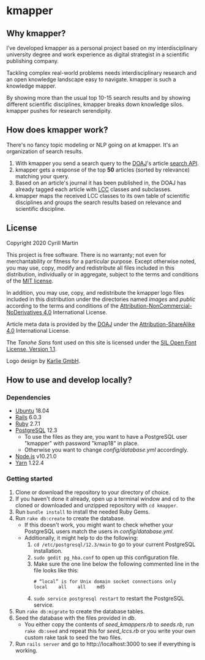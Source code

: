 # kmapper

## Why kmapper?

I’ve developed kmapper as a personal project based on my interdisciplinary university degree and work experience as digital strategist in a scientific publishing company.

Tackling complex real-world problems needs interdisciplinary research and an open knowledge landscape easy to navigate. kmapper is such a knowledge mapper.

By showing more than the usual top 10-15 search results and by showing different scientific disciplines, kmapper breaks down knowledge silos. kmapper pushes for research serendipity. 

## How does kmapper work?

There's no fancy topic modeling or NLP going on at kmapper. It's an organization of search results.

1. With kmapper you send a search query to the [DOAJ][DOAJ]'s article [search API][searchAPI].
2. kmapper gets a response of the top **50** articles (sorted by relevance) matching your query.
3. Based on an article's journal it has been published in, the DOAJ has already tagged each article with [LCC][LCC] classes and subclasses.
4. kmapper maps the received LCC classes to its own table of scientific disciplines and groups the search results based on relevance and scientific discipline.

## License

Copyright 2020 Cyrill Martin

This project is free software. There is no warranty; not even for merchantability or fitness for a particular purpose. Except otherwise noted, you may use, copy, modify and redistribute all files included in this distribution, individually or in aggregate, subject to the terms and conditions of the [MIT license](https://raw.githubusercontent.com/cyrill-martin/kmapper/master/LICENSE-MIT.txt).

In addition, you may use, copy, and redistribute the kmapper logo files included in this distribution under the directories named *images* and *public* according to the terms and conditions of the [Attribution-NonCommercial-NoDerivatives 4.0](https://creativecommons.org/licenses/by-nc-nd/4.0/) International License.

Article meta data is provided by the [DOAJ](https://doaj.org) under the [Attribution-ShareAlike 4.0](https://creativecommons.org/licenses/by-sa/4.0/) International License.

The *Tanohe Sans* font used on this site is licensed under the [SIL Open Font License, Version 1.1](https://www.fontsquirrel.com/license/tanohe-sans).

Logo design by [Karlie GmbH](https://www.hejkarlie.ch/).

## How to use and develop locally?

### Dependencies 

- [Ubuntu][Ubuntu] 18.04
- [Rails][Rails] 6.0.3
- [Ruby][Ruby] 2.7.1
- [PostgreSQL][PostgreSQL] 12.3
  - To use the files as they are, you want to have a PostgreSQL user "kmapper" with password "kmap18" in place.
  - Otherwise you want to change *config/database.yml* accordingly.
- [Node.js][Node] v10.21.0
- [Yarn][Yarn] 1.22.4

### Getting started

1. Clone or download the repository to your directory of choice.
1. If you haven't done it already, open up a terminal window and cd to the cloned or downloaded and unzipped repository with ``cd kmapper``.
1. Run ``bundle install`` to install the needed Ruby Gems. 
1. Run ``rake db:create`` to create the database. 
   - If this doesn't work, you might want to check whether your PostgreSQL users match the users in *config/database.yml*.
   - Additionally, it might help to do the following: 
     1. ``cd /etc/postgresql/12.3/main`` to go to your current PostgreSQL installation.
     1. ``sudo gedit pg_hba.conf`` to open up this configuration file.
     1. Make sure the one line below the following commented line in the file looks like this:
        ```
        # “local” is for Unix domain socket connections only
        local    all    all    md5
        ```
     1. ``sudo service postgresql restart`` to restart the PostgreSQL service.
1. Run ``rake db:migrate`` to create the database tables.
1. Seed the database with the files provided in *db*. 
   - You either copy the contents of *seed_kmappers.rb* to *seeds.rb*, run ``rake db:seed`` and repeat this for *seed_lccs.rb* or you write your own custom rake task to seed the two files.
1. Run ``rails server`` and go to http://localhost:3000 to see if everything is working. 


[DOAJ]: https://doaj.org
[searchAPI]: https://doaj.org/api/v1/docs
[LCC]: https://www.loc.gov/catdir/cpso/lcco/
[MIT]: https://opensource.org/licenses/MIT
[Rails]: https://rubyonrails.org/
[Ruby]: https://www.ruby-lang.org/
[PostgreSQL]: https://www.postgresql.org/
[Ubuntu]: https://ubuntu.com/
[Docker]: https://www.docker.com/
[Node]: https://nodejs.org/
[Yarn]: https://classic.yarnpkg.com/
[CC BY-NC-ND 4.0]: https://creativecommons.org/licenses/by-nc-nd/4.0/
[CC BY-SA 4.0]: https://creativecommons.org/licenses/by-sa/4.0/
